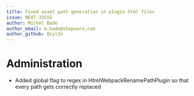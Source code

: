 ```yaml
---
title: Fixed asset path generation in plugin html files
issue: NEXT-33555
author: Michel Bade
author_email: m.bade@shopware.com
author_github: @cyl3x
---
```

# Administration
* Added global flag to regex in HtmlWebpackRenamePathPlugin so that every path gets correctly replaced
